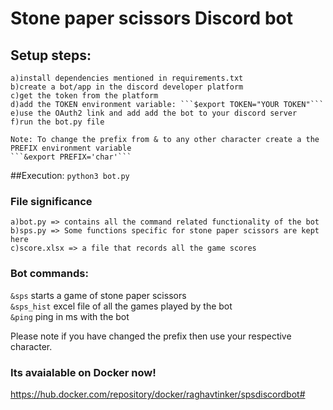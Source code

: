 # Stone paper scissors Discord bot

## Setup steps:
    a)install dependencies mentioned in requirements.txt
    b)create a bot/app in the discord developer platform
    c)get the token from the platform
    d)add the TOKEN environment variable: ```$export TOKEN="YOUR TOKEN"```
    e)use the OAuth2 link and add add the bot to your discord server
    f)run the bot.py file
    
    Note: To change the prefix from & to any other character create a the PREFIX environment variable
    ```&export PREFIX='char'```

##Execution:
    ```python3 bot.py```

### File significance
    a)bot.py => contains all the command related functionality of the bot
    b)sps.py => Some functions specific for stone paper scissors are kept here
    c)score.xlsx => a file that records all the game scores 

### Bot commands:

`&sps` starts a game of stone paper scissors<br>
`&sps_hist` excel file of all the games played by the bot<br>
`&ping` ping in ms with the bot

Please note if you have changed the prefix then use your respective character.


### Its avaialable on Docker now!
  https://hub.docker.com/repository/docker/raghavtinker/spsdiscordbot#
